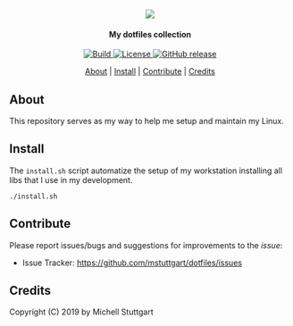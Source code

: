 <p align="center">
  <br>
  <a href="https://github.com/mstuttgart/dotfiles">
  <img src="https://emojipedia-us.s3.dualstack.us-west-1.amazonaws.com/thumbs/160/emojione/178/robot-face_1f916.png"></a>
</p>

<h4 align="center">My dotfiles collection</h4>

<p align="center">
  <a href="https://travis-ci.org/mstuttgart/dotfiles">
    <img src="https://img.shields.io/travis/mstuttgart/dotfiles/master.svg?style=flat-square" alt="Build">
  </a>
  <a href="https://github.com/mstuttgart/dotfiles/blob/master/LICENSE">
    <img src="https://img.shields.io/github/license/mstuttgart/dotfiles.svg?style=flat-square" alt="License">
  </a>
 <a href="https://github.com/mstuttgart/dotfiles/releases">
   <img alt="GitHub release" src="https://img.shields.io/github/release/mstuttgart/dotfiles.svg?style=flat-square">
 </a>
</p>

<p align="center">
  <a href="#about">About</a> |
  <a href="#install">Install</a> |
  <a href="#contribute">Contribute</a> |
  <a href="#credits">Credits</a>
</p>

## About

This repository serves as my way to help me setup and maintain my Linux. 

## Install

The `install.sh` script automatize the setup
of my workstation installing all libs that I use in my development.

```
./install.sh
```

## Contribute

Please report issues/bugs and suggestions for improvements to the _issue_:

- Issue Tracker: <https://github.com/mstuttgart/dotfiles/issues>

## Credits

Copyright (C) 2019 by Michell Stuttgart
